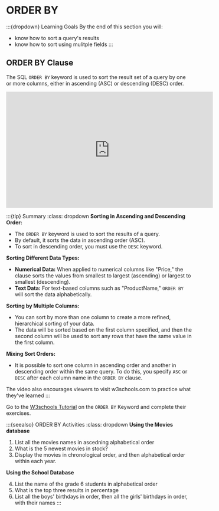 # ORDER BY

:::{dropdown} Learning Goals
By the end of this section you will:
- know how to sort a query's results
- know how to sort using mulitple fields
:::

## ORDER BY Clause

The SQL `ORDER BY` keyword is used to sort the result set of a query by one or more columns, either in ascending (ASC) or descending (DESC) order.

<iframe width="560" height="315" src="https://www.youtube-nocookie.com/embed/uUO-ynRJKo0?si=XKo2mgMZuSKH-3aO" title="YouTube video player" frameborder="0" allow="accelerometer; autoplay; clipboard-write; encrypted-media; gyroscope; picture-in-picture; web-share" referrerpolicy="strict-origin-when-cross-origin" allowfullscreen></iframe>

:::{tip} Summary
:class: dropdown
 **Sorting in Ascending and Descending Order:** 
 - The `ORDER BY` keyword is used to sort the results of a query. 
 - By default, it sorts the data in ascending order (ASC). 
 - To sort in descending order, you must use the `DESC` keyword. 

 **Sorting Different Data Types:** 
 - **Numerical Data:** When applied to numerical columns like "Price," the clause sorts the values from smallest to largest (ascending) or largest to smallest (descending). 
 - **Text Data:** For text-based columns such as "ProductName," `ORDER BY` will sort the data alphabetically. 

 **Sorting by Multiple Columns:** 
 - You can sort by more than one column to create a more refined, hierarchical sorting of your data. 
 - The data will be sorted based on the first column specified, and then the second column will be used to sort any rows that have the same value in the first column. 

 **Mixing Sort Orders:** 
 -  It is possible to sort one column in ascending order and another in descending order within the same query. To do this, you specify `ASC` or `DESC` after each column name in the `ORDER BY` clause. 

 The video also encourages viewers to visit w3schools.com to practice what they've learned
:::

Go to the [W3schools Tutorial](https://www.w3schools.com/sql/sql_orderby.asp) on the `ORDER BY` Keyword and complete their exercises.

:::{seealso} ORDER BY Activities
:class: dropdown
**Using the Movies database**

1. List all the movies names in ascedning alphabetical order
2. What is the 5 newest movies in stock?
3. Display the movies in chronological order, and then alphabetical order within each year.

**Using the School Database**

4. List the name of the grade 6 students in alphabetical order
5. What is the top three results in percentage
6. List all the boys' birthdays in order, then all the girls' birthdays in order, with their names
:::